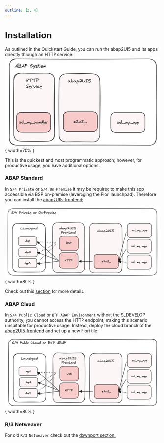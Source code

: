 ```yaml
---
outline: [2, 4]
---
```


# Installation

As outlined in the Quickstart Guide, you can run the abap2UI5 amd its apps directly through an HTTP service:
![alt text](image.png){ width=70% }

This is the quickest and most programmatic approach; however, for productive usage, you have additional options.

### ABAP Standard

In `S/4 Private` or `S/4 On-Premise` it may be required to make this app accessible via BSP on-premise (leveraging the Fiori launchpad). Therefore you can install the [abap2UI5-frontend:](https://github.com/abap2UI5/frontend)

![alt text](image-1.png){ width=80% }

Check out this [section](/configuration/launchpad) for more details.


### ABAP Cloud 
In `S/4 Public Cloud` or `BTP ABAP Environment` without the S_DEVELOP authority, you cannot access the HTTP endpoint, making this scenario unsuitable for productive usage. Instead, deploy the cloud branch of the [abap2UI5-frontend](https://github.com/abap2UI5/frontend) and set up a new Fiori tile:

![alt text](image-2.png){ width=80% }

### R/3 Netweaver

For old `R/3 Netweaver` check out the [downport section.](/advanced/downporting)